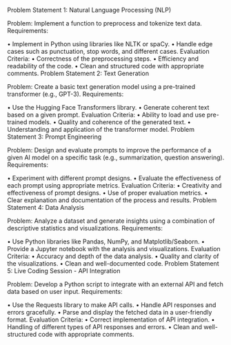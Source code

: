 Problem Statement 1: Natural Language Processing (NLP)

Problem: Implement a function to preprocess and tokenize text data. Requirements:

• Implement in Python using libraries like NLTK or spaCy.
• Handle edge cases such as punctuation, stop words, and different cases. Evaluation Criteria:
• Correctness of the preprocessing steps.
• Efficiency and readability of the code.
• Clean and structured code with appropriate comments.
Problem Statement 2: Text Generation

Problem: Create a basic text generation model using a pre-trained transformer (e.g., GPT-3). Requirements:

• Use the Hugging Face Transformers library.
• Generate coherent text based on a given prompt. Evaluation Criteria:
• Ability to load and use pre-trained models.
• Quality and coherence of the generated text.
• Understanding and application of the transformer model.
Problem Statement 3: Prompt Engineering

Problem: Design and evaluate prompts to improve the performance of a given AI model on a specific task (e.g., summarization, question answering). Requirements:

• Experiment with different prompt designs.
• Evaluate the effectiveness of each prompt using appropriate metrics. Evaluation Criteria:
• Creativity and effectiveness of prompt designs.
• Use of proper evaluation metrics.
• Clear explanation and documentation of the process and results.
Problem Statement 4: Data Analysis

Problem: Analyze a dataset and generate insights using a combination of descriptive statistics and visualizations. Requirements:

• Use Python libraries like Pandas, NumPy, and Matplotlib/Seaborn.
• Provide a Jupyter notebook with the analysis and visualizations. Evaluation Criteria:
• Accuracy and depth of the data analysis.
• Quality and clarity of the visualizations.
• Clean and well-documented code.
Problem Statement 5: Live Coding Session - API Integration

Problem: Develop a Python script to integrate with an external API and fetch data based on user input. Requirements:

• Use the Requests library to make API calls.
• Handle API responses and errors gracefully.
• Parse and display the fetched data in a user-friendly format. Evaluation Criteria:
• Correct implementation of API integration.
• Handling of different types of API responses and errors.
• Clean and well-structured code with appropriate comments.